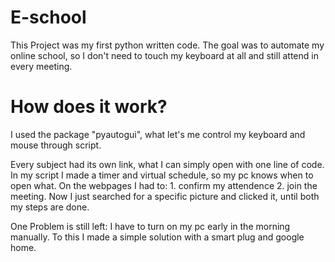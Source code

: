 # E-school
 
This Project was my first python written code. The goal was to automate my online school, so I don't need to touch my keyboard at all and still attend in every meeting.

# How does it work?
I used the package "pyautogui", what let's me control my keyboard and mouse through script.

Every subject had its own link, what I can simply open with one line of code. In my script I made a timer and virtual schedule, so my pc knows when to open what. On the webpages I had to: 1. confirm my attendence 2. join the meeting. Now I just searched for a specific picture and clicked it, until both my steps are done.

One Problem is still left: I have to turn on my pc early in the morning manually. To this I made a simple solution with a smart plug and google home.

